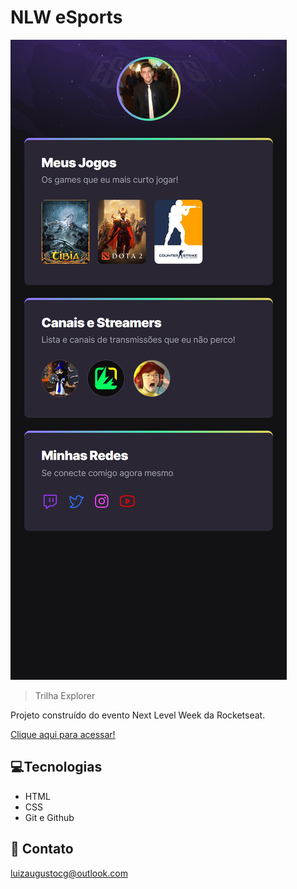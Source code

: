 # NLW eSports  

![preview](./.github/preview.png)

>Trilha Explorer

Projeto construído do evento Next Level Week da Rocketseat.

[Clique aqui para acessar!](https://gutobm.github.io/nlw-esports-explorer)

## 💻Tecnologias 

- HTML
- CSS
- Git e Github

## 📱 Contato 

luizaugustocg@outlook.com